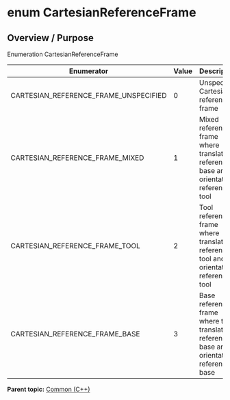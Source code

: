 # enum CartesianReferenceFrame

## Overview / Purpose

Enumeration CartesianReferenceFrame

|Enumerator|Value|Description|
|----------|-----|-----------|
|CARTESIAN\_REFERENCE\_FRAME\_UNSPECIFIED|0|Unspecified Cartesian reference frame|
|CARTESIAN\_REFERENCE\_FRAME\_MIXED|1|Mixed reference frame where translation reference = base and orientation reference = tool|
|CARTESIAN\_REFERENCE\_FRAME\_TOOL|2|Tool reference frame where translation reference = tool and orientation reference = tool|
|CARTESIAN\_REFERENCE\_FRAME\_BASE|3|Base reference frame where the translation reference = base and orientation reference = base|

**Parent topic:** [Common \(C++\)](../../summary_pages/Common.md)

